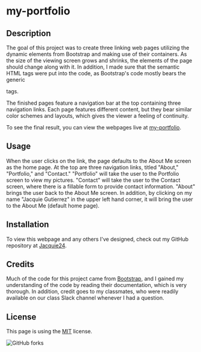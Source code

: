 # my-portfolio

## Description
The goal of this project was to create three linking web pages utilizing the dynamic elements from Bootstrap and making use of their containers.  As the size of the viewing screen grows and shrinks, the elements of the page should change along with it.  In addition, I made sure that the semantic HTML tags were put into the code, as Bootstrap's code mostly bears the generic <div> tags.  

The finished pages feature a navigation bar at the top containing three navigation links.  Each page features different content, but they bear similar color schemes and layouts, which gives the viewer a feeling of continuity.

To see the final result, you can view the webpages live at [my-portfolio](https://jacquie24.github.io/my-portfolio/).

## Usage
When the user clicks on the link, the page defaults to the About Me screen as the home page.  At the top are three navigation links, titled "About," "Portfolio," and "Contact."  "Portfolio" will take the user to the Portfolio screen to view my pictures. "Contact" will take the user to the Contact screen, where there is a fillable form to provide contact information.  "About" brings the user back to the About Me screen.  In addition, by clicking on my name "Jacquie Gutierrez" in the upper left hand corner, it will bring the user to the About Me (default home page).

## Installation
To view this webpage and any others I've designed, check out my GitHub repository at [Jacquie24](https://github.com/Jacquie24?tab=repositories).  

## Credits
Much of the code for this project came from [Bootstrap](https://getbootstrap.com/), and I gained my understanding of the code by reading their documentation, which is very thorough.
In addition, credit goes to my classmates, who were readily available on our class Slack channel whenever I had a question.

## License
This page is using the [MIT](assets/license.txt) license.

<img alt="GitHub forks" src="https://img.shields.io/github/forks/Jacquie24/horiseon-code-refactor?style=social">